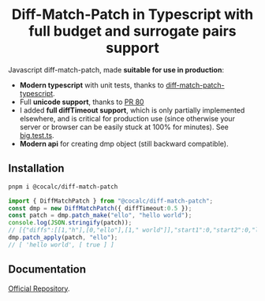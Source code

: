 <h1 align="center">Diff-Match-Patch in Typescript with full budget and surrogate pairs support</h1>

Javascript diff-match-patch, made **suitable for use in production**:

- **Modern typescript** with unit tests, thanks to [diff-match-patch-typescript](https://github.com/nonoroazoro/diff-match-patch-typescript).
- Full **unicode support**, thanks to [PR 80](https://github.com/google/diff-match-patch/pull/80/files)
- I added **full diffTimeout support**, which is only partially implemented elsewhere, and is critical for production use (since otherwise your server or browser can be easily stuck at 100% for minutes). See [big.test.ts](./tests/big/big.test.ts).
- **Modern api** for creating dmp object (still backward compatible).

## Installation

```sh
pnpm i @cocalc/diff-match-patch
```

```ts
import { DiffMatchPatch } from "@cocalc/diff-match-patch";
const dmp = new DiffMatchPatch({ diffTimeout:0.5 });
const patch = dmp.patch_make("ello", "hello world");
console.log(JSON.stringify(patch));
// [{"diffs":[[1,"h"],[0,"ello"],[1," world"]],"start1":0,"start2":0,"length1":4,"length2":11}]
dmp.patch_apply(patch, "ello");
// [ 'hello world', [ true ] ]

```

## Documentation

[Official Repository](https://github.com/sagemathinc/diff-match-patch).

